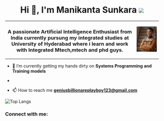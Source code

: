 
<h1 align="center">Hi 👋, I'm Manikanta Sunkara <img src="https://user-images.githubusercontent.com/5679180/79618120-0daffb80-80be-11ea-819e-d2b0fa904d07.gif" width="27px"> </h1>

<table>
  <tr>
    <td>
    <h3 align="center">A passionate Artificial Intelligence Enthusiast from India currently pursung my integrated studies at University of Hyderabad where i learn and work with Integrated Mtech,mtech and phd guys. </h3>
  </td>

<td>
<img src="profile.jpg">
</td>
  </tr>
</table>
  



- 🌱 I’m currently getting my hands dirty on **Systems Programming and Training models**
  
- 

- 📫 How to reach me  **geniusbillionareplayboy123@gmail.com**






 ![Top Langs](https://github-readme-stats.vercel.app/api/top-langs/?username=sun-man-ram&hide=javascript,css,scss,html&theme=tokyonight)


  

<h3 align="left">Connect with me:</h3>
<p align="left">
</p>
